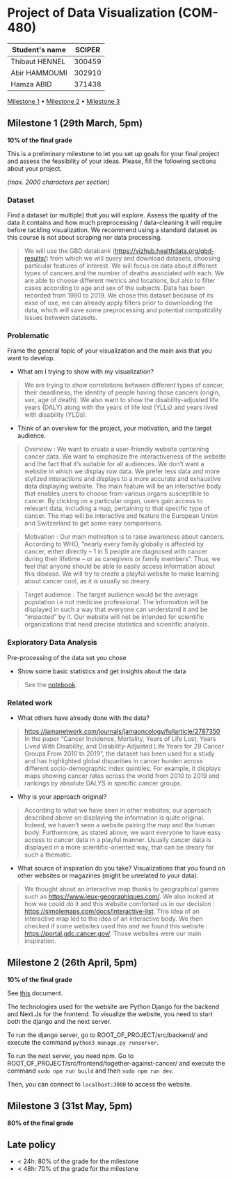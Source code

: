 # Project of Data Visualization (COM-480)

| Student's name | SCIPER |
| -------------- | ------ |
| Thibaut HENNEL | 300459 |
| Abir HAMMOUMI  | 302910 |
| Hamza ABID     | 371438 |

[Milestone 1](#milestone-1) • [Milestone 2](#milestone-2) • [Milestone 3](#milestone-3)

## Milestone 1 (29th March, 5pm)

**10% of the final grade**

This is a preliminary milestone to let you set up goals for your final project and assess the feasibility of your ideas.
Please, fill the following sections about your project.

*(max. 2000 characters per section)*

### Dataset

Find a dataset (or multiple) that you will explore. Assess the quality of the data it contains and how much preprocessing / data-cleaning it will require before tackling visualization. We recommend using a standard dataset as this course is not about scraping nor data processing.

> We will use the GBD databank (https://vizhub.healthdata.org/gbd-results/) from which we will query and download datasets, choosing particular features of interest. We will focus on data about different types of cancers and the number of deaths associated with each. We are able to choose different metrics and locations, but also to filter cases according to age and sex of the subjects. Data has been recorded from 1990 to 2019. We chose this dataset because of its ease of use, we can already apply filters prior to downloading the data, which will save some preprocessing and potential compatibility issues between datasets.


### Problematic

Frame the general topic of your visualization and the main axis that you want to develop.
   - What am I trying to show with my visualization?

>We are trying to show correlations between different types of cancer, their deadliness, the identity of people having those cancers (origin, sex, age of death). We also want to show the disability-adjusted life years (DALY) along with the years of life lost (YLLs) and years lived with disability (YLDs).

  - Think of an overview for the project, your motivation, and the target audience.

>Overview : We want to create a user-friendly website containing cancer data. We want to emphasize the interactiveness of the website and the fact that it’s suitable for all audiences. We don’t want a website in which we display row data. We prefer less data and more stylized interactions and displays to a more accurate and exhaustive data displaying website.
The main feature will be an interactive body that enables users to choose from various organs susceptible to cancer. By clicking on a particular organ, users gain access to relevant data, including a map, pertaining to that specific type of cancer. The map will be interactive and feature the European Union and Switzerland to get some easy comparisons. 

>Motivation : Our main motivation is to raise awareness about cancers. According to WHO, “nearly every family globally is affected by cancer, either directly – 1 in 5 people are diagnosed with cancer during their lifetime  – or as caregivers or family members”. Thus, we feel that anyone should be able to easily access information about this disease. We will try to create a playful website to make learning about cancer cool, as it is usually so dreary.

>Target audience : The target audience would be the average population i.e not medicine professional. The information will be displayed in such a way that everyone can understand it and be “impacted” by it.
Our website will not be intended for scientific organizations that need precise statistics and scientific analysis.


### Exploratory Data Analysis

Pre-processing of the data set you chose
  - Show some basic statistics and get insights about the data

> See the [notebook](./EDA_cleaned.ipynb).

### Related work


 - What others have already done with the data?

>https://jamanetwork.com/journals/jamaoncology/fullarticle/2787350
>In the paper “Cancer Incidence, Mortality, Years of Life Lost, Years Lived With Disability, and Disability-Adjusted Life Years for 29 Cancer Groups From 2010 to 2019”, the dataset has been used for a study and has highlighted global disparities in cancer burden across different socio-demographic index quintiles. For example, it displays maps showing cancer rates across the world from 2010 to 2019 and rankings by absolute DALYS in specific cancer groups.

  - Why is your approach original?

> According to what we have seen in other websites, our approach described above on displaying the information is quite original. Indeed, we haven’t seen a website pairing the map and the human body.
Furthermore, as stated above, we want everyone to have easy access to cancer data in a playful manner. Usually cancer data is displayed in a more scientific-oriented way, that can be dreary for such a thematic. 

 - What source of inspiration do you take? Visualizations that you found on other websites or magazines (might be unrelated to your data).

>We thought about an interactive map thanks to geographical games such as https://www.jeux-geographiques.com/. 
We also looked at how we could do it and this website comforted us in our decision : https://simplemaps.com/docs/interactive-list.
This idea of an interactive map led to the idea of an interactive body. We then checked if some websites used this and we found this website : https://portal.gdc.cancer.gov/. 
Those websites were our main inspiration.

## Milestone 2 (26th April, 5pm)

**10% of the final grade**

See [this](./milestone2.pdf) document.

The technologies used for the website are Python Django for the backend and Next.Js for the frontend. To visualize the website, you need to start both the django and the next server.

To run the django server, go to ROOT_OF_PROJECT/src/backend/ and execute the command `python3 manage.py runserver`.

To run the next server, you need npm. Go to ROOT_OF_PROJECT/src/frontend/together-against-cancer/ and execute the command `sudo npm run build` and then `sudo npm run dev`.

Then, you can connect to `localhost:3000` to access the website.

## Milestone 3 (31st May, 5pm)

**80% of the final grade**


## Late policy

- < 24h: 80% of the grade for the milestone
- < 48h: 70% of the grade for the milestone


